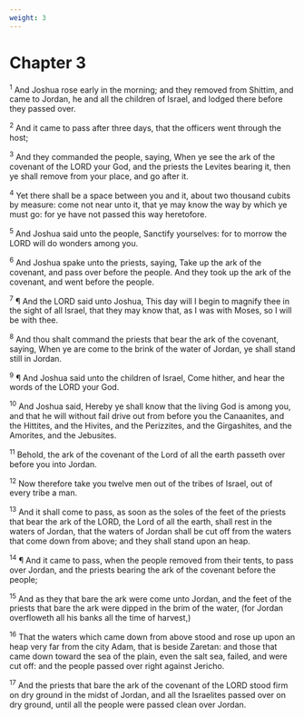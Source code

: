 ```yaml
---
weight: 3
---
```


# Chapter 3

<sup>1</sup> And Joshua rose early in the morning; and they removed from Shittim, and came to Jordan, he and all the children of Israel, and lodged there before they passed over. 

<sup>2</sup> And it came to pass after three days, that the officers went through the host; 

<sup>3</sup> And they commanded the people, saying, When ye see the ark of the covenant of the LORD your God, and the priests the Levites bearing it, then ye shall remove from your place, and go after it. 

<sup>4</sup> Yet there shall be a space between you and it, about two thousand cubits by measure: come not near unto it, that ye may know the way by which ye must go: for ye have not passed this way heretofore. 

<sup>5</sup> And Joshua said unto the people, Sanctify yourselves: for to morrow the LORD will do wonders among you. 

<sup>6</sup> And Joshua spake unto the priests, saying, Take up the ark of the covenant, and pass over before the people. And they took up the ark of the covenant, and went before the people. 

<sup>7</sup> ¶ And the LORD said unto Joshua, This day will I begin to magnify thee in the sight of all Israel, that they may know that, as I was with Moses, so I will be with thee. 

<sup>8</sup> And thou shalt command the priests that bear the ark of the covenant, saying, When ye are come to the brink of the water of Jordan, ye shall stand still in Jordan. 

<sup>9</sup> ¶ And Joshua said unto the children of Israel, Come hither, and hear the words of the LORD your God. 

<sup>10</sup> And Joshua said, Hereby ye shall know that the living God is among you, and that he will without fail drive out from before you the Canaanites, and the Hittites, and the Hivites, and the Perizzites, and the Girgashites, and the Amorites, and the Jebusites. 

<sup>11</sup> Behold, the ark of the covenant of the Lord of all the earth passeth over before you into Jordan. 

<sup>12</sup> Now therefore take you twelve men out of the tribes of Israel, out of every tribe a man. 

<sup>13</sup> And it shall come to pass, as soon as the soles of the feet of the priests that bear the ark of the LORD, the Lord of all the earth, shall rest in the waters of Jordan, that the waters of Jordan shall be cut off from the waters that come down from above; and they shall stand upon an heap. 

<sup>14</sup> ¶ And it came to pass, when the people removed from their tents, to pass over Jordan, and the priests bearing the ark of the covenant before the people; 

<sup>15</sup> And as they that bare the ark were come unto Jordan, and the feet of the priests that bare the ark were dipped in the brim of the water, (for Jordan overfloweth all his banks all the time of harvest,) 

<sup>16</sup> That the waters which came down from above stood and rose up upon an heap very far from the city Adam, that is beside Zaretan: and those that came down toward the sea of the plain, even the salt sea, failed, and were cut off: and the people passed over right against Jericho. 

<sup>17</sup> And the priests that bare the ark of the covenant of the LORD stood firm on dry ground in the midst of Jordan, and all the Israelites passed over on dry ground, until all the people were passed clean over Jordan. 


